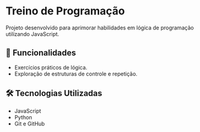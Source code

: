 # Treino de Programação

Projeto desenvolvido para aprimorar habilidades em lógica de programação utilizando JavaScript.

## 🚀 Funcionalidades

- Exercícios práticos de lógica.
- Exploração de estruturas de controle e repetição.

## 🛠️ Tecnologias Utilizadas

- JavaScript
- Python
- Git e GitHub
